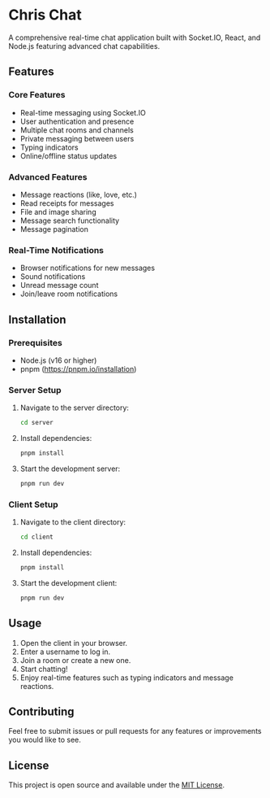 # Chris Chat

A comprehensive real-time chat application built with Socket.IO, React, and Node.js featuring advanced chat capabilities.

## Features

### Core Features
- Real-time messaging using Socket.IO
- User authentication and presence
- Multiple chat rooms and channels
- Private messaging between users
- Typing indicators
- Online/offline status updates

### Advanced Features
- Message reactions (like, love, etc.)
- Read receipts for messages
- File and image sharing
- Message search functionality
- Message pagination

### Real-Time Notifications
- Browser notifications for new messages
- Sound notifications
- Unread message count
- Join/leave room notifications

## Installation

### Prerequisites

- Node.js (v16 or higher)
- pnpm (https://pnpm.io/installation)

### Server Setup

1. Navigate to the server directory:
   ```bash
   cd server
   ```

2. Install dependencies:
   ```bash
   pnpm install
   ```

3. Start the development server:
   ```bash
   pnpm run dev
   ```

### Client Setup

1. Navigate to the client directory:
   ```bash
   cd client
   ```

2. Install dependencies:
   ```bash
   pnpm install
   ```

3. Start the development client:
   ```bash
   pnpm run dev
   ```

## Usage

1. Open the client in your browser.
2. Enter a username to log in.
3. Join a room or create a new one.
4. Start chatting!
5. Enjoy real-time features such as typing indicators and message reactions.

## Contributing

Feel free to submit issues or pull requests for any features or improvements you would like to see.

## License

This project is open source and available under the [MIT License](LICENSE).


